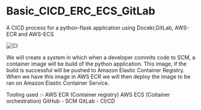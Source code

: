 # Basic_CICD_ERC_ECS_GitLab
A CICD process for a python-flask application using Docekr,GitLab, AWS-ECR and AWS-ECS

![CI](https://user-images.githubusercontent.com/51960546/125192320-28c8d700-e23f-11eb-86aa-957717461e6f.png)

We will create a system in which when a developer commits code to SCM, a container image will be build of the python application. This image, if the build is successful will be pushed to Amazon Elastic Container Registry. When we have this image in AWS ECR we will then deploy the image to be ran on Amazon Elastic Container Service. 

Tooling used :- 
AWS ECR (Container registry)
AWS ECS (Coitainer orchestration)
GitHub - SCM
GitLab - CI/CD
